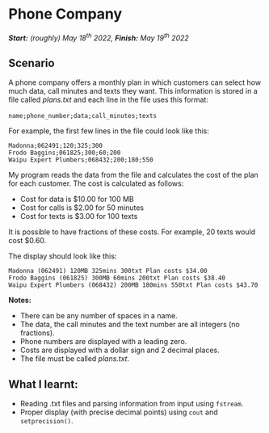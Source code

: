 # Phone Company
_**Start:** (roughly) May 18<sup>th</sup> 2022, **Finish:** May 19<sup>th</sup> 2022_
## Scenario

A phone company offers a monthly plan in which customers can select how much data, call minutes and texts they want.
This information is stored in a file called _plans.txt_ and each line in the file uses this format:

`name;phone_number;data;call_minutes;texts` 

For example, the first few lines in the file could look like this: 

```
Madonna;062491;120;325;300 
Frodo Baggins;061825;300;60;200
Waipu Expert Plumbers;068432;200;180;550
```

My program reads the data from the file and calculates the cost of the plan for each customer. The cost is calculated as follows: 

*   Cost for data is $10.00 for 100 MB 
*   Cost for calls is $2.00 for 50 minutes 
*   Cost for texts is $3.00 for 100 texts 
    
It is possible to have fractions of these costs. For example, 20 texts would cost $0.60.

The display should look like this: 

```
Madonna (062491) 120MB 325mins 300txt Plan costs $34.00
Frodo Baggins (061825) 300MB 60mins 200txt Plan costs $38.40 
Waipu Expert Plumbers (068432) 200MB 180mins 550txt Plan costs $43.70
```

**Notes:**
*   There can be any number of spaces in a name.
*   The data, the call minutes and the text number are all integers (no fractions).
*   Phone numbers are displayed with a leading zero. 
*   Costs are displayed with a dollar sign and 2 decimal places. 
*   The file must be called _plans.txt_.

## What I learnt:
* Reading .txt files and parsing information from input using `fstream`.
* Proper display (with precise decimal points) using `cout` and `setprecision()`.
